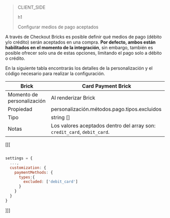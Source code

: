 > CLIENT_SIDE
>
> h1
>
> Configurar medios de pago aceptados

A través de Checkout Bricks es posible definir qué medios de pago (débito y/o crédito) serán aceptados en una compra. **Por defecto, ambos están habilitados en el momento de la integración**, sin embargo, también es posible ofrecer solo una de estas opciones, limitando el pago solo a débito o crédito.

En la siguiente tabla encontrarás los detalles de la personalización y el código necesario para realizar la configuración.

| Brick | Card Payment Brick |
| --- | --- |
| Momento de personalización | Al renderizar Brick |
| Propiedad | personalización.métodos.pago.tipos.excluidos |
| Tipo | string [] |
| Notas | Los valores aceptados dentro del array son: `credit_card`, `debit_card`. |

[[[
```Javascript

settings = {
  ...,
  customization: {
    paymentMethods: {
      types:{
        excluded: ['debit_card']
      }
    }
  }
}
```
]]]
